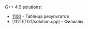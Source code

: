 G++ 4.9 solutions:

- [1100](1100/solution.cpp) - Таблица результатов
- [1121)(1121/solution.cpp) - Филиалы
